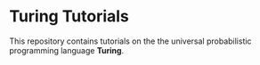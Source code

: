 # Turing Tutorials

This repository contains tutorials on the the universal probabilistic programming language **Turing**.
